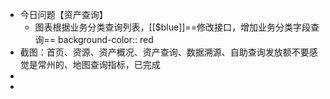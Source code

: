 - 今日问题【资产查询】
	- 图表根据业务分类查询列表，[[$blue]]==修改接口，增加业务分类字段查询==
	  background-color:: red
- 截图：首页、资源、资产概况、资产查询、数据溯源、自助查询发放额不要感觉是常州的、地图查询指标，已完成
-
-